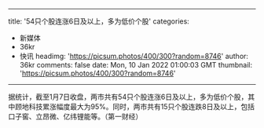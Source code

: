 
---
title: '54只个股连涨6日及以上，多为低价个股'
categories: 
 - 新媒体
 - 36kr
 - 快讯
headimg: 'https://picsum.photos/400/300?random=8746'
author: 36kr
comments: false
date: Mon, 10 Jan 2022 01:00:03 GMT
thumbnail: 'https://picsum.photos/400/300?random=8746'
---

<div>   
据统计，截至1月7日收盘，两市共有54只个股连涨6日及以上，多为低价个股，其中顾地科技累涨幅度最大为95%。同时，两市共有15只个股连跌8日及以上，包括口子窖、立昂微、亿纬锂能等。（第一财经）  
</div>
            